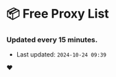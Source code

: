 # :package: Free Proxy List
### Updated every 15 minutes.

- Last updated: `2024-10-24 09:39`

:heart:

